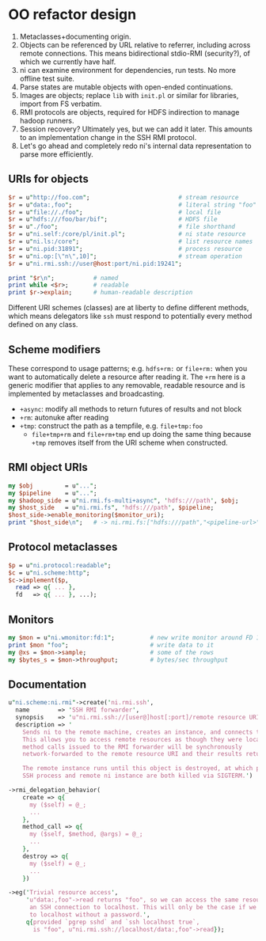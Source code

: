 # OO refactor design
1. Metaclasses+documenting origin.
2. Objects can be referenced by URL relative to referrer, including across
   remote connections. This means bidirectional stdio-RMI (security?), of which
   we currently have half.
3. ni can examine environment for dependencies, run tests. No more offline
   test suite.
4. Parse states are mutable objects with open-ended continuations.
5. Images are objects; replace `lib` with `init.pl` or similar for libraries,
   import from FS verbatim.
6. RMI protocols are objects, required for HDFS indirection to manage hadoop
   runners.
7. Session recovery? Ultimately yes, but we can add it later. This amounts to
   an implementation change in the SSH RMI protocol.
8. Let's go ahead and completely redo ni's internal data representation to
   parse more efficiently.

## URIs for objects
```pl
$r = u"http://foo.com";                         # stream resource
$r = u"data:,foo";                              # literal string "foo"
$r = u"file://./foo";                           # local file
$r = u"hdfs:///foo/bar/bif";                    # HDFS file
$r = u"./foo";                                  # file shorthand
$r = u"ni.self:/core/pl/init.pl";               # ni state resource
$r = u"ni.ls:/core";                            # list resource names
$r = u"ni.pid:31891";                           # process resource
$r = u"ni.op:[\"n\",10]";                       # stream operation
$r = u"ni.rmi.ssh://user@host:port/ni.pid:19241";

print "$r\n";           # named
print while <$r>;       # readable
print $r->explain;      # human-readable description
```

Different URI schemes (classes) are at liberty to define different methods,
which means delegators like `ssh` must respond to potentially every method
defined on any class.

## Scheme modifiers
These correspond to usage patterns; e.g. `hdfs+rm:` or `file+rm:` when you want
to automatically delete a resource after reading it. The `+rm` here is a
generic modifier that applies to any removable, readable resource and is
implemented by metaclasses and broadcasting.

- `+async`: modify all methods to return futures of results and not block
- `+rm`: autonuke after reading
- `+tmp`: construct the path as a tempfile, e.g. `file+tmp:foo`
  - `file+tmp+rm` and `file+rm+tmp` end up doing the same thing because `+tmp`
    removes itself from the URI scheme when constructed.

## RMI object URIs
```pl
my $obj         = u"...";
my $pipeline    = u"...";
my $hadoop_side = u"ni.rmi.fs-multi+async", 'hdfs:///path', $obj;
my $host_side   = u"ni.rmi.fs", 'hdfs:///path', $pipeline;
$host_side->enable_monitoring($monitor_uri);
print "$host_side\n";   # -> ni.rmi.fs:["hdfs:///path","<pipeline-url>"]
```

## Protocol metaclasses
```pl
$p = u"ni.protocol:readable";
$c = u"ni.scheme:http";
$c->implement($p,
  read => q{ ... },
  fd   => q{ ... }, ...);
```

## Monitors
```pl
my $mon = u"ni.wmonitor:fd:1";          # new write monitor around FD 1
print $mon "foo";                       # write data to it
my @xs = $mon->sample;                  # some of the rows
my $bytes_s = $mon->throughput;         # bytes/sec throughput
```

## Documentation
```pl
u"ni.scheme:ni.rmi"->create('ni.rmi.ssh',
  name        => 'SSH RMI forwarder',
  synopsis    => 'u"ni.rmi.ssh://[user@]host[:port]/remote resource URI"',
  description => '
    Sends ni to the remote machine, creates an instance, and connects to it.
    This allows you to access remote resources as though they were local; all
    method calls issued to the RMI forwarder will be synchronously
    network-forwarded to the remote resource URI and their results returned.

    The remote instance runs until this object is destroyed, at which point the
    SSH process and remote ni instance are both killed via SIGTERM.')

->rmi_delegation_behavior(
    create => q{
      my ($self) = @_;
      ...
    },
    method_call => q{
      my ($self, $method, @args) = @_;
      ...
    },
    destroy => q{
      my ($self) = @_;
      ...
    })

->eg('Trivial resource access',
     'u"data:,foo"->read returns "foo", so we can access the same resource over
      an SSH connection to localhost. This will only be the case if we can ssh
      to localhost without a password.',
     q{provided `pgrep sshd` and `ssh localhost true`,
       is "foo", u"ni.rmi.ssh://localhost/data:,foo"->read});
```
